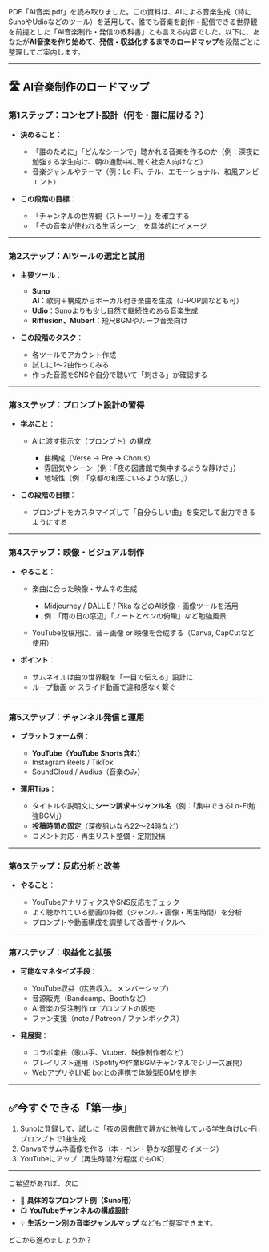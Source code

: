 PDF「AI音楽.pdf」を読み取りました。この資料は、AIによる音楽生成（特にSunoやUdioなどのツール）を活用して、誰でも音楽を創作・配信できる世界観を前提とした「AI音楽制作・発信の教科書」とも言える内容でした。以下に、あなたが**AI音楽を作り始めて、発信・収益化するまでのロードマップ**を段階ごとに整理してご案内します。

---

## 🛣️ AI音楽制作のロードマップ

### 第1ステップ：コンセプト設計（何を・誰に届ける？）

* **決めること**：

  * 「誰のために」「どんなシーンで」聴かれる音楽を作るのか（例：深夜に勉強する学生向け、朝の通勤中に聴く社会人向けなど）
  * 音楽ジャンルやテーマ（例：Lo-Fi、チル、エモーショナル、和風アンビエント）

* **この段階の目標**：

  * 「チャンネルの世界観（ストーリー）」を確立する
  * 「その音楽が使われる生活シーン」を具体的にイメージ

---

### 第2ステップ：AIツールの選定と試用

* **主要ツール**：

  * **Suno AI**：歌詞＋構成からボーカル付き楽曲を生成（J-POP調なども可）
  * **Udio**：Sunoよりも少し自然で継続性のある音楽生成
  * **Riffusion、Mubert**：短尺BGMやループ音楽向け

* **この段階のタスク**：

  * 各ツールでアカウント作成
  * 試しに1〜2曲作ってみる
  * 作った音源をSNSや自分で聴いて「刺さる」か確認する

---

### 第3ステップ：プロンプト設計の習得

* **学ぶこと**：

  * AIに渡す指示文（プロンプト）の構成

    * 曲構成（Verse → Pre → Chorus）
    * 雰囲気やシーン（例：「夜の図書館で集中するような静けさ」）
    * 地域性（例：「京都の和室にいるような感じ」）

* **この段階の目標**：

  * プロンプトをカスタマイズして「自分らしい曲」を安定して出力できるようにする

---

### 第4ステップ：映像・ビジュアル制作

* **やること**：

  * 楽曲に合った映像・サムネの生成

    * Midjourney / DALL·E / Pika などのAI映像・画像ツールを活用
    * 例：「雨の日の窓辺」「ノートとペンの俯瞰」など勉強風景
  * YouTube投稿用に、音＋画像 or 映像を合成する（Canva, CapCutなど使用）

* **ポイント**：

  * サムネイルは曲の世界観を「一目で伝える」設計に
  * ループ動画 or スライド動画で違和感なく繋ぐ

---

### 第5ステップ：チャンネル発信と運用

* **プラットフォーム例**：

  * **YouTube（YouTube Shorts含む）**
  * Instagram Reels / TikTok
  * SoundCloud / Audius（音楽のみ）

* **運用Tips**：

  * タイトルや説明文に**シーン訴求＋ジャンル名**（例：「集中できるLo-Fi勉強BGM」）
  * **投稿時間の固定**（深夜狙いなら22〜24時など）
  * コメント対応・再生リスト整備・定期投稿

---

### 第6ステップ：反応分析と改善

* **やること**：

  * YouTubeアナリティクスやSNS反応をチェック
  * よく聴かれている動画の特徴（ジャンル・画像・再生時間）を分析
  * プロンプトや動画構成を調整して改善サイクルへ

---

### 第7ステップ：収益化と拡張

* **可能なマネタイズ手段**：

  * YouTube収益（広告収入、メンバーシップ）
  * 音源販売（Bandcamp、Boothなど）
  * AI音楽の受注制作 or プロンプトの販売
  * ファン支援（note / Patreon / ファンボックス）

* **発展案**：

  * コラボ楽曲（歌い手、Vtuber、映像制作者など）
  * プレイリスト運用（Spotifyや作業BGMチャンネルでシリーズ展開）
  * WebアプリやLINE botとの連携で体験型BGMを提供

---

## ✅今すぐできる「第一歩」

1. Sunoに登録して、試しに「夜の図書館で静かに勉強している学生向けLo-Fi」プロンプトで1曲生成
2. Canvaでサムネ画像を作る（本・ペン・静かな部屋のイメージ）
3. YouTubeにアップ（再生時間2分程度でもOK）

---

ご希望があれば、次に：

* 🎵 **具体的なプロンプト例（Suno用）**
* 📺 **YouTubeチャンネルの構成設計**
* 💡 **生活シーン別の音楽ジャンルマップ**
  などもご提案できます。

どこから進めましょうか？
